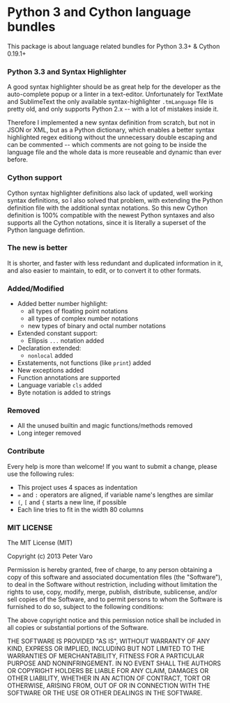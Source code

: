 # Python 3 and Cython language bundles

This package is about language related bundles for Python 3.3+ & Cython 0.19.1+

### Python 3.3 and Syntax Highlighter

A good syntax highlighter should be as great help for the developer as the
auto-complete popup or a linter in a text-editor.
Unfortunately for TextMate and SublimeText the only available syntax-highlighter
`.tmLanguage` file is pretty old, and only supports Python 2.x -- with a lot of
mistakes inside it.

Therefore I implemented a new syntax definition from scratch, but not in JSON or
XML, but as a Python dictionary, which enables a better syntax highlighted regex
editiong without the unnecessary double escaping and can be commented -- which
comments are not going to be inside the language file and the whole data is more
reuseable and dynamic than ever before.

### Cython support

Cython syntax highlighter definitions also lack of updated, well working syntax
definitions, so I also solved that problem, with extending the Python definition
file with the additional syntax notations.
So this new Cython definition is 100% compatible with the newest Python syntaxes
and also supports all the Cython notations, since it is literally a superset of
the Python language defintion.

### The new is better

It is shorter, and faster with less redundant and duplicated information in it,
and also easier to maintain, to edit, or to convert it to other formats.

### Added/Modified

- Added better number highlight:
	- all types of floating point notations
	- all types of complex number notations
	- new types of binary and octal number notations
- Extended constant support:
	- Ellipsis `...` notation added
- Declaration extended:
	- `nonlocal` added
- Exstatements, not functions (like `print`) added
- New exceptions added
- Function annotations are supported
- Language variable `cls` added
- Byte notation is added to strings

### Removed

- All the unused builtin and magic functions/methods removed
- Long integer removed

### Contribute

Every help is more than welcome!
If you want to submit a change, please use the following rules:

- This project uses 4 spaces as indentation
- `=` and `:` operators are aligned, if variable name's lengthes are similar
- `(`, `[` and `{` starts a new line, if possible
- Each line tries to fit in the width 80 columns

### MIT LICENSE

The MIT License (MIT)

Copyright (c) 2013 Peter Varo

Permission is hereby granted, free of charge, to any person obtaining a copy of
this software and associated documentation files (the "Software"), to deal in
the Software without restriction, including without limitation the rights to
use, copy, modify, merge, publish, distribute, sublicense, and/or sell copies of
the Software, and to permit persons to whom the Software is furnished to do so,
subject to the following conditions:

The above copyright notice and this permission notice shall be included in all
copies or substantial portions of the Software.

THE SOFTWARE IS PROVIDED "AS IS", WITHOUT WARRANTY OF ANY KIND, EXPRESS OR
IMPLIED, INCLUDING BUT NOT LIMITED TO THE WARRANTIES OF MERCHANTABILITY, FITNESS
FOR A PARTICULAR PURPOSE AND NONINFRINGEMENT. IN NO EVENT SHALL THE AUTHORS OR
COPYRIGHT HOLDERS BE LIABLE FOR ANY CLAIM, DAMAGES OR OTHER LIABILITY, WHETHER
IN AN ACTION OF CONTRACT, TORT OR OTHERWISE, ARISING FROM, OUT OF OR IN
CONNECTION WITH THE SOFTWARE OR THE USE OR OTHER DEALINGS IN THE SOFTWARE.